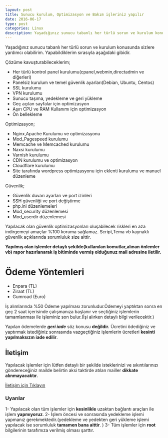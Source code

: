 ```yaml
---
layout: post
title: Sunucu kurulum, Optimizasyon ve Bakım işleriniz yapılır
date: 2016-06-17
type: post
categories: Linux
description: Yaşadığınız sunucu tabanlı her türlü sorun ve kurulum konusunda sizlere yardım edebilirim yapabildiklerim aşağıdaki gibidir.
---
```


Yaşadığınız sunucu tabanlı her türlü sorun ve kurulum konusunda sizlere yardımcı olabilirim. Yapabildiklerim sırasıyla aşağıdaki gibidir.

Çözüme kavuşturabileceklerim;

- Her türlü kontrol panel kurulumu(cpanel,webmin,directadmin ve diğerleri)
- Panelsiz kurulum ve temel güvenlik ayarları(Debian, Ubuntu, Centos)
- SSL kurulumu
- VPN kurulumu
- Sunucu taşıma, yedekleme ve geri yükleme
- Geç açılan sayfalar için optimizasyon
- Aşırı CPU ve RAM Kullanımı için optimizasyon
- Ön bellekleme

Optimizasyon;

- Nginx,Apache Kurulumu ve optimizasyonu
- Mod_Pagespeed kurulumu
- Memcache ve Memcached kurulumu
- Naxsi kurulumu
- Varnish kurulumu
- CDN kurulumu ve optimizasyon
- Cloudflare kurulumu
- Site tarafında wordpress optimizasyonu için eklenti kurulumu ve manuel düzenleme

Güvenlik;

- Güvenlik duvarı ayarları ve port izinleri
- SSH güvenliği ve port değiştirme
- php.ini düzenlemeleri
- Mod_security düzenlemesi
- Mod_userdir düzenlemesi

Yapılacak olan güvenlik optimizasyonları oluşabilecek riskleri en aza indirgemeyi amaçlar %100 koruma sağlamaz. Script,Tema vb kaynaklı güvenlik açıklarında sorumluluk size aittir.

**Yapılmış olan işlemler detaylı şekilde(kullanılan komutlar,alınan önlemler vb) rapor hazırlanarak iş bitiminde vermiş olduğunuz mail adresine iletilir.**

# Ödeme Yöntemleri

- Enpara (TL)
- Ziraat (TL)
- Gumroad (Euro)

İş alımlarında %50 Ödeme yapılması zorunludur.Ödemeyi yaptıktan sonra en geç 2 saat içerisinde çalışmanıza başlanır ve seçtiğiniz işlemlerin tamamlanması ile işleminiz son bulur.(İşi alırken detaylı bilgi verilecektir.)

Yapılan ödemelerde _**geri iade**_ söz konusu **değildir.** Ücretini ödediğiniz ve yaptırmak istediğiniz sonrasında vazgeçtiğiniz işlemlerin ücretleri **kesinti yapılmaksızın iade edilir**.

## İletişim

Yapılacak işlemler için lütfen detaylı bir şekilde isteklerinizi ve sıkıntılarınızı göndereceğiniz mailde belirtin aksi taktirde atılan mailler **dikkate alınmayacaktır.**

[İletişim için Tıklayın](https://mertcangokgoz.com/iletisim/)

### Uyarılar

1- Yapılacak olan tüm işlemler için **kesinlikle** uzaktan bağlantı araçları ile işlem **yapmıyoruz**.
2- İşlem öncesi ve sonrasında yedekleme işlemi yapmanız gerekmektedir.(yedekleme ve yedekten geri yükleme işlemi yapılacak ise sorumluluk **tamamen bana aittir**. )
3- Tüm işlemler için **root** bilgilerinin tarafımıza verilmiş olması şarttır.
